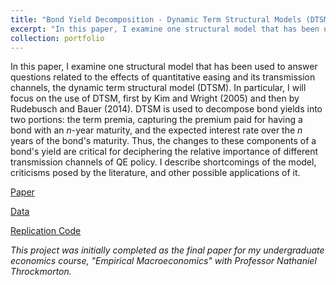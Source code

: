 ```yaml
---
title: "Bond Yield Decomposition - Dynamic Term Structural Models (DTSM), Approaches and Challenges"
excerpt: "In this paper, I examine one structural model that has been used to answer questions related to the effects of quantitative easing and its transmission channels, the dynamic term structural model (DTSM). In particular, I will focus on the use of DTSM, first by Kim and Wright (2005) and then by Rudebusch and Bauer (2014). DTSM is used to decompose bond yields into two portions: the term premia, capturing the premium paid for having a bond with an $n$-year maturity, and the expected interest rate over the $n$ years of the bond's maturity. Thus, the changes to these components of a bond's yield are critical for deciphering the relative importance of different transmission channels of QE policy. I describe shortcomings of the model, criticisms posed by the literature, and other possible applications of it."
collection: portfolio
---
```

In this paper, I examine one structural model that has been used to answer questions related to the effects of quantitative easing and its transmission channels, the dynamic term structural model (DTSM). In particular, I will focus on the use of DTSM, first by Kim and Wright (2005) and then by Rudebusch and Bauer (2014). DTSM is used to decompose bond yields into two portions: the term premia, capturing the premium paid for having a bond with an $n$-year maturity, and the expected interest rate over the $n$ years of the bond's maturity. Thus, the changes to these components of a bond's yield are critical for deciphering the relative importance of different transmission channels of QE policy. I describe shortcomings of the model, criticisms posed by the literature, and other possible applications of it.

[Paper](https://github.com/dkposthumus/danielposthumus.github.io/blob/master/_portfolio/dtsm-review_2024/dtsm_review_posthumus.pdf)

[Data](https://github.com/dkposthumus/danielposthumus.github.io/tree/master/_portfolio/dtsm-review_2024/data)

[Replication Code](https://github.com/dkposthumus/danielposthumus.github.io/tree/master/_portfolio/dtsm-review_2024/code)

*This project was initially completed as the final paper for my undergraduate economics course, "Empirical Macroeconomics" with Professor Nathaniel Throckmorton.*